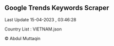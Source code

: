 

## Google Trends Keywords Scraper 
 
Last Update 15-04-2023 , 03:46:28

Country List :
VIETNAM.json



© Abdul Muttaqin 
